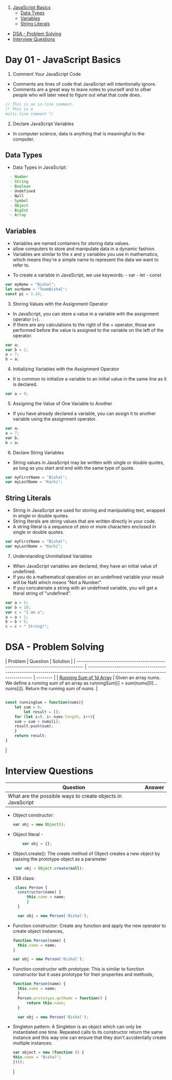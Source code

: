 1. [JavaScript Basics](#day-01---javascript-basics)
   - [Data Types](##data-types)
   - [Variables](##variables)
   - [String Literals](##string-literals)

- [DSA - Problem Solving](#dsa---problem-solving)
- [Interview Questions](#interview-questions)

# Day 01 - JavaScript Basics

1. Comment Your JavaScript Code

- Comments are lines of code that JavaScript will intentionally ignore.
- Comments are a great way to leave notes to yourself and to other people who will later need to figure out what that code does.

```JavaScript
// This is an in-line comment.
/* This is a
multi-line comment */
```

2. Declare JavaScript Variables

- In computer science, data is anything that is meaningful to the computer.

## Data Types

- Data Types in JavaScript:

```JavaScript
  - Number
  - String
  - Boolean
  - Undefined
  - Null
  - Symbol
  - Object
  - BigInt
  - Array
```

## Variables

- Variables are named containers for storing data values.
- allow computers to store and manipulate data in a dynamic fashion.
- Variables are similar to the x and y variables you use in mathematics, which means they're a simple name to represent the data we want to refer to.

* To create a variable in JavaScript, we use keywords: - var - let - const

```JavaScript
var myName = "Bishal";
let ourName = "TeamBishal";
const pi = 3.14;
```

3. Storing Values with the Assignment Operator

- In JavaScript, you can store a value in a variable with the assignment operator (=).
- If there are any calculations to the right of the = operator, those are performed before the value is assigned to the variable on the left of the operator.

```JavaScript
var a;
var b = 2;
a = 7;
b = a;
```

4. Initializing Variables with the Assignment Operator

- It is common to initialize a variable to an initial value in the same line as it is declared.

```JavaScript
var a = 9;
```

5. Assigning the Value of One Variable to Another

- If you have already declared a variable, you can assign it to another variable using the assignment operator.

```JavaScript
var a;
a = 7;
var b;
b = a;
```

6. Declare String Variables

- String values in JavaScript may be written with single or double quotes, as long as you start and end with the same type of quote.

```JavaScript
var myFirstName = "Bishal";
var myLastName = "Karki";
```

## String Literals

- String in JavaScript are used for storing and manipulating text, wrapped in single or double quotes.
- String literals are string values that are written directly in your code.
- A string literal is a sequence of zero or more characters enclosed in single or double quotes.

```JavaScript
var myFirstName = "Bishal";
var myLastName = "Karki";
```

7. Understanding Uninitialized Variables

- When JavaScript variables are declared, they have an initial value of undefined.
- If you do a mathematical operation on an undefined variable your result will be NaN which means "Not a Number".
- If you concatenate a string with an undefined variable, you will get a literal string of "undefined".

```JavaScript
var a = 5;
var b = 10;
var c = "I am a";
a = a + 1;
b = b + 5;
c = c + " String!";
```

# DSA - Problem Solving

| Problem | Question |
Solution |
| --------------------------------------------------------------------------------- | --------------------------------------------------------------------------------------------------------------------------------- |
-------- |
| [Running Sum of 1d Array](https://leetcode.com/problems/running-sum-of-1d-array/) | Given an array nums. We define a running sum of an array as runningSum[i] = sum(nums[0]…nums[i]). Return the running sum of nums. |

```JavaScript

const runningSum = function(nums){
    let sum = 0;
        let result = [];
    for (let i=0, i< nums.length, i++){
    sum = sum + nums[i];
    result.push(sum);
    }
    return result;
}

```

|

# Interview Questions

| Question                                                   | Answer |
| ---------------------------------------------------------- | ------ |
| What are the possible ways to create objects in JavaScript |

- Object constructor:

  ```JavaScript
  var obj = new Object();
  ```

- Object literal -

  ```JavaScript
      var obj = {};
  ```

- Object.create(): The create method of Object creates a new object by passing the prototype object as a parameter

  ```JavaScript
   var obj = Object.create(null);
  ```

- ES6 class:

  ```JavaScript
   class Person {
    constructor(name) {
        this.name = name;
        }
    }

    var obj = new Person('Bishal');
  ```

- Function constructor: Create any function and apply the new operator to create object instances,

  ```JavaScript
  function Person(name) {
    this.name = name;
  }

  var obj = new Person('Bishal');
  ```

- Function constructor with prototype: This is similar to function constructor but it uses prototype for their properties and methods,

  ```JavaScript
  function Person(name) {
    this.name = name;
    }
    Person.prototype.getName = function() {
        return this.name;
    }

    var obj = new Person('Bishal');
  ```

- Singleton pattern: A Singleton is an object which can only be instantiated one time. Repeated calls to its constructor return the same instance and this way one can ensure that they don't accidentally create multiple instances.
  ```JavaScript
  var object = new (function () {
  this.name = "Bishal";
  })();
  ```
  |
